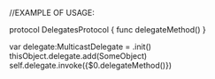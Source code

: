 //EXAMPLE OF USAGE:

protocol DelegatesProtocol {
    func delegateMethod()
}

 var delegate:MulticastDelegate<DelegatesProtocol> = .init()
 thisObject.delegate.add(SomeObject)
 self.delegate.invoke({$0.delegateMethod()})